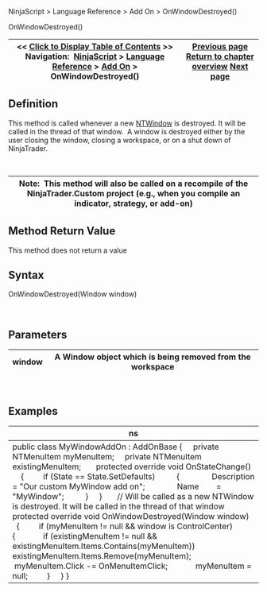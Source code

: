 ﻿


NinjaScript \> Language Reference \> Add On \> OnWindowDestroyed()






















OnWindowDestroyed()







| \<\< [Click to Display Table of Contents](onwindowdestroyed.md) \>\> **Navigation:**     [NinjaScript](ninjascript-1.md) \> [Language Reference](language_reference_wip-1.md) \> [Add On](add_on-1.md) \> OnWindowDestroyed() | [Previous page](onwindowcreated-1.md) [Return to chapter overview](add_on-1.md) [Next page](onwindowrestored-1.md) |
| --- | --- |











## Definition


This method is called whenever a new [NTWindow](ntwindow-1.md) is destroyed. It will be called in the thread of that window.  A window is destroyed either by the user closing the window, closing a workspace, or on a shut down of NinjaTrader.


 




| Note:  This method will also be called on a recompile of the NinjaTrader.Custom project (e.g., when you compile an indicator, strategy, or add\-on) |
| --- |



## 


## 


## Method Return Value


This method does not return a value


## 


## Syntax


OnWindowDestroyed(Window window)


 


## Parameters




| window | A Window object which is being removed from the workspace |
| --- | --- |



 


## 


## Examples




| ns |
| --- |
| public class MyWindowAddOn : AddOnBase {      private NTMenuItem myMenuItem;      private NTMenuItem existingMenuItem;        protected override void OnStateChange()      {          if (State \=\= State.SetDefaults)           {                Description \= "Our custom MyWindow add on";                Name        \= "MyWindow";           }      }        // Will be called as a new NTWindow is destroyed. It will be called in the thread of that window      protected override void OnWindowDestroyed(Window window)      {           if (myMenuItem !\= null \&\& window is ControlCenter)           {                if (existingMenuItem !\= null \&\& existingMenuItem.Items.Contains(myMenuItem))                    existingMenuItem.Items.Remove(myMenuItem);                  myMenuItem.Click \-\= OnMenuItemClick;                myMenuItem \= null;           }      } } |









